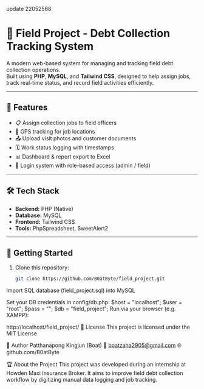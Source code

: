 update 22052568
# 🚗 Field Project - Debt Collection Tracking System

A modern web-based system for managing and tracking field debt collection operations.  
Built using **PHP**, **MySQL**, and **Tailwind CSS**, designed to help assign jobs, track real-time status, and record field activities efficiently.

---

## 📌 Features

- 📋 Assign collection jobs to field officers
- 📍 GPS tracking for job locations
- 📤 Upload visit photos and customer documents
- 🗓️ Work status logging with timestamps
- 📊 Dashboard & report export to Excel
- 🔐 Login system with role-based access (admin / field)

---

## 🛠️ Tech Stack

- **Backend:** PHP (Native)
- **Database:** MySQL
- **Frontend:** Tailwind CSS
- **Tools:** PhpSpreadsheet, SweetAlert2

---

## 🚀 Getting Started

1. Clone this repository:
   ```bash
   git clone https://github.com/B0atByte/field_project.git
Import SQL database (field_project.sql) into MySQL

Set your DB credentials in config/db.php:
$host = "localhost";
$user = "root";
$pass = "";
$db   = "field_project";
Run via your browser (e.g. XAMPP):

http://localhost/field_project/
📄 License
This project is licensed under the MIT License

👤 Author
Patthanapong Kingjun (Boat)
📧 boatzaha2905@gmail.com
🌐 github.com/B0atByte

🏆 About the Project
This project was developed during an internship at Howden Maxi Insurance Broker.
It aims to improve field debt collection workflow by digitizing manual data logging and job tracking.
